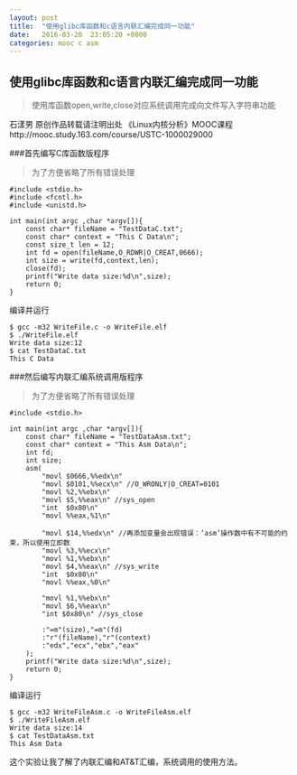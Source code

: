 ```yaml
---
layout: post
title:  "使用glibc库函数和c语言内联汇编完成同一功能"
date:   2016-03-20  23:05:20 +0800
categories: mooc c asm
---
```

## 使用glibc库函数和c语言内联汇编完成同一功能

> 使用库函数open,write,close对应系统调用完成向文件写入字符串功能

石漾男 原创作品转载请注明出处 《Linux内核分析》MOOC课程http://mooc.study.163.com/course/USTC-1000029000

###首先编写C库函数版程序

> 为了方便省略了所有错误处理

```
#include <stdio.h>
#include <fcntl.h>
#include <unistd.h>

int main(int argc ,char *argv[]){
	const char* fileName = "TestDataC.txt";
	const char* context = "This C Data\n";
	const size_t len = 12;
	int fd = open(fileName,O_RDWR|O_CREAT,0666);
	int size = write(fd,context,len);
	close(fd);
	printf("Write data size:%d\n",size);
	return 0;
}

```

编译并运行

```
$ gcc -m32 WriteFile.c -o WriteFile.elf
$ ./WriteFile.elf 
Write data size:12
$ cat TestDataC.txt 
This C Data
```
###然后编写内联汇编系统调用版程序

> 为了方便省略了所有错误处理


```
#include <stdio.h>

int main(int argc ,char *argv[]){
	const char* fileName = "TestDataAsm.txt";
	const char* context = "This Asm Data\n";
	int fd;
	int size;
	asm(
		"movl $0666,%%edx\n"
		"movl $0101,%%ecx\n" //O_WRONLY|O_CREAT=0101
		"movl %2,%%ebx\n"
		"movl $5,%%eax\n" //sys_open
		"int  $0x80\n"
		"movl %%eax,%1\n"

		"movl $14,%%edx\n" //再添加变量会出现错误：‘asm’操作数中有不可能的约束，所以使用立即数
		"movl %3,%%ecx\n"
		"movl %1,%%ebx\n"
		"movl $4,%%eax\n" //sys_write
		"int  $0x80\n"
		"movl %%eax,%0\n"

		"movl %1,%%ebx\n"
		"movl $6,%%eax\n"
		"int $0x80\n" //sys_close

		:"=m"(size),"=m"(fd)
		:"r"(fileName),"r"(context)
		:"edx","ecx","ebx","eax"
	);
	printf("Write data size:%d\n",size);
	return 0;
}
```

编译运行

```
$ gcc -m32 WriteFileAsm.c -o WriteFileAsm.elf
$ ./WriteFileAsm.elf 
Write data size:14
$ cat TestDataAsm.txt 
This Asm Data 
```

这个实验让我了解了内联汇编和AT&T汇编，系统调用的使用方法。

